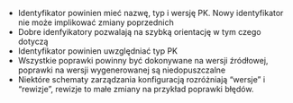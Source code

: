 - Identyfikator powinien mieć nazwę, typ i wersję PK. Nowy identyfikator nie może implikować zmiany poprzednich
- Dobre idenfyikatory pozwalają na szybką orientację w tym czego dotyczą
- Identyfikator powinien uwzględniać typ PK
- Wszystkie poprawki powinny być dokonywane na wersji źródłowej, poprawki na wersji wygenerowanej są niedopuszczalne
- Niektóre schematy zarządzania konfiguracją rozróżniają “wersje” i “rewizje”, rewizje to małe zmiany na przykład poprawki błędów. 